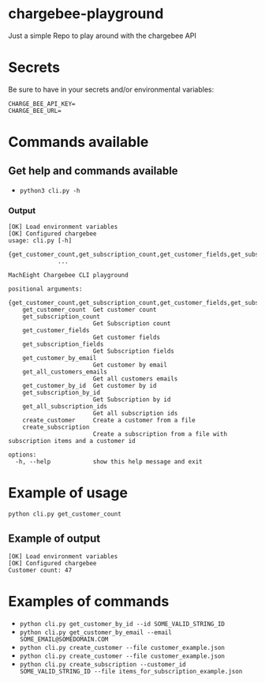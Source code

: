 # chargebee-playground
Just a simple Repo to play around with the chargebee API

# Secrets
Be sure to have in your secrets and/or environmental variables:

```
CHARGE_BEE_API_KEY=
CHARGE_BEE_URL=
```


# Commands available

## Get help and commands available

* ```python3 cli.py -h```

### Output
```
[OK] Load environment variables
[OK] Configured chargebee
usage: cli.py [-h]
              {get_customer_count,get_subscription_count,get_customer_fields,get_subscription_fields,get_customer_by_email,get_all_customers_emails,get_customer_by_id,get_subscription_by_id,get_all_subscription_ids,create_customer,create_subscription}
              ...

MachEight Chargebee CLI playground

positional arguments:
  {get_customer_count,get_subscription_count,get_customer_fields,get_subscription_fields,get_customer_by_email,get_all_customers_emails,get_customer_by_id,get_subscription_by_id,get_all_subscription_ids,create_customer,create_subscription}
    get_customer_count  Get customer count
    get_subscription_count
                        Get Subscription count
    get_customer_fields
                        Get customer fields
    get_subscription_fields
                        Get Subscription fields
    get_customer_by_email
                        Get customer by email
    get_all_customers_emails
                        Get all customers emails
    get_customer_by_id  Get customer by id
    get_subscription_by_id
                        Get Subscription by id
    get_all_subscription_ids
                        Get all subscription ids
    create_customer     Create a customer from a file
    create_subscription
                        Create a subscription from a file with subscription items and a customer id

options:
  -h, --help            show this help message and exit
```

# Example of usage

```python cli.py get_customer_count```

## Example of output

```
[OK] Load environment variables
[OK] Configured chargebee
Customer count: 47
```

# Examples of commands

* ```python cli.py get_customer_by_id --id SOME_VALID_STRING_ID```
* ```python cli.py get_customer_by_email --email SOME_EMAIL@SOMEDOMAIN.COM```
* ```python cli.py create_customer --file customer_example.json```
* ```python cli.py create_customer --file customer_example.json```
* ```python cli.py create_subscription --customer_id SOME_VALID_STRING_ID --file items_for_subscription_example.json```